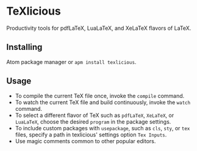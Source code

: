 # TeXlicious

Productivity tools for pdfLaTeX, LuaLaTeX, and XeLaTeX flavors of LaTeX.

## Installing
Atom package manager or `apm install texlicious`.

## Usage
  * To compile the current TeX file once, invoke the `compile` command.
  * To watch the current TeX file and build continuously, invoke the `watch` command.
  * To select a different flavor of TeX such as `pdfLaTeX`, `XeLaTeX`, or `LuaLaTeX`, choose the desired `program` in the package settings.
  * To include custom packages with `usepackage`, such as `cls`, `sty`, or `tex` files, specify a path in texlicious' settings option `Tex Inputs`.
  * Use magic comments common to other popular editors.
